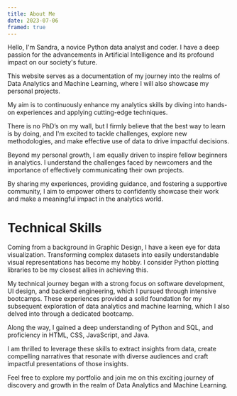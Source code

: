 ```yaml
---
title: About Me
date: 2023-07-06
framed: true
---
```



Hello, I'm Sandra, a novice Python data analyst and coder. I have a deep passion for the advancements in Artificial Intelligence and its profound impact on our society's future.

This website serves as a documentation of my journey into the realms of Data Analytics and Machine Learning, where I will also showcase my personal projects.

My aim is to continuously enhance my analytics skills by diving into hands-on experiences and applying cutting-edge techniques. 

There is no PhD’s on my wall, but I firmly believe that the best way to learn is by doing, and I'm excited to tackle challenges, explore new methodologies, and make effective use of data to drive impactful decisions.

Beyond my personal growth, I am equally driven to inspire fellow beginners in analytics. 
I understand the challenges faced by newcomers and the importance of effectively communicating their own projects. 

By sharing my experiences, providing guidance, and fostering a supportive community, I aim to empower others to confidently showcase their work and make a meaningful impact in the analytics world.

# Technical Skills

Coming from a background in Graphic Design, I have a keen eye for data visualization. Transforming complex datasets into easily understandable visual representations has become my hobby. I consider Python plotting libraries to be my closest allies in achieving this.

My technical journey began with a strong focus on software development, UI design, and backend engineering, which I pursued through intensive bootcamps.
These experiences provided a solid foundation for my subsequent exploration of data analytics and machine learning, which I also delved into through a dedicated bootcamp.

Along the way, I gained a deep understanding of Python and SQL, and proficiency in HTML, CSS, JavaScript, and Java. 

I am thrilled to leverage these skills to extract insights from data, create compelling narratives that resonate with diverse audiences and craft impactful presentations of those insights.

Feel free to explore my portfolio and join me on this exciting journey of discovery and growth in the realm of Data Analytics and Machine Learning.


